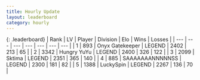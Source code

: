 ```yaml
---
title: Hourly Update
layout: leaderboard
category: hourly
---
```


{: .leaderboard}
| Rank | LV | Player | Division | Elo | Wins | Losses |
| --- | --- | --- | --- | --- | --- | --- |
| <span data-change="1">1</span> | 893 | <span title="ID: 402846">Onyx Gatekeeper</span> | LEGEND | <span data-change="7">2402</span> | <span data-change="1">213</span> | <span data-change="0">65</span> |
| <span data-change="-1">2</span> | 3342 | <span title="ID: 164871">Hungry YuYu</span> | LEGEND | <span data-change="0">2400</span> | <span data-change="0">326</span> | <span data-change="0">122</span> |
| <span data-change="0">3</span> | 2099 | <span title="ID: 353063">Sktima</span> | LEGEND | <span data-change="0">2351</span> | <span data-change="0">365</span> | <span data-change="0">140</span> |
| <span data-change="0">4</span> | 885 | <span title="ID: 174294">SAAAAAAANNNNNSS</span> | LEGEND | <span data-change="-7">2300</span> | <span data-change="0">181</span> | <span data-change="1">82</span> |
| <span data-change="0">5</span> | 1388 | <span title="ID: 498412">LuckySpin</span> | LEGEND | <span data-change="0">2267</span> | <span data-change="0">136</span> | <span data-change="0">70</span> |